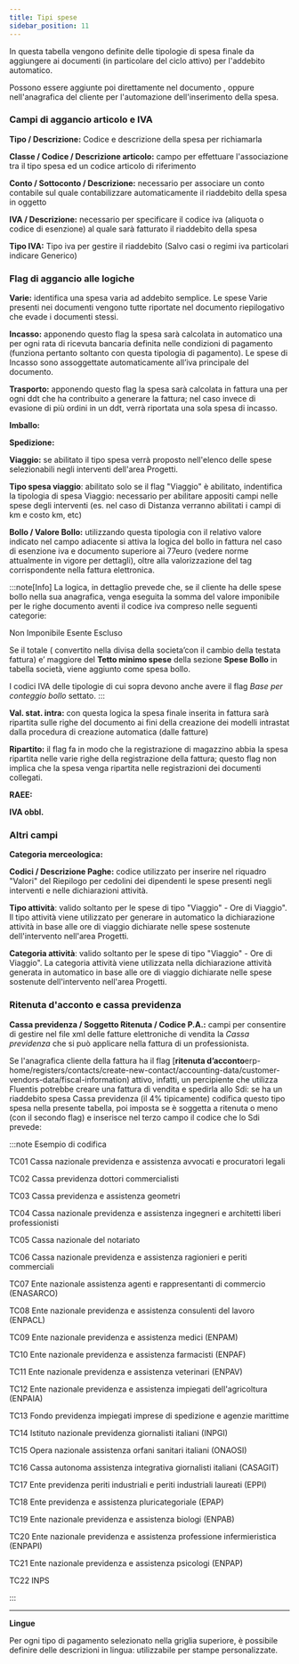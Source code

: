 ```yaml
---
title: Tipi spese
sidebar_position: 11
---
```


In questa tabella vengono definite delle tipologie di spesa finale da aggiungere ai documenti (in particolare del ciclo attivo) per l'addebito automatico.

Possono essere aggiunte poi direttamente nel documento , oppure nell'anagrafica del cliente per l'automazione dell'inserimento della spesa.

### Campi di aggancio articolo e IVA

**Tipo / Descrizione:** Codice e descrizione della spesa per richiamarla

**Classe / Codice / Descrizione articolo:** campo per effettuare l'associazione tra il tipo spesa ed un codice articolo di riferimento

**Conto / Sottoconto / Descrizione:** necessario per associare un conto contabile sul quale contabilizzare automaticamente il riaddebito della spesa in oggetto

**IVA / Descrizione:** necessario per specificare il codice iva (aliquota o codice di esenzione) al quale sarà fatturato il riaddebito della spesa

**Tipo IVA:** Tipo iva per gestire il riaddebito (Salvo casi o regimi iva particolari indicare Generico)


### Flag di aggancio alle logiche

**Varie:** identifica una spesa varia ad addebito semplice. Le spese Varie presenti nei documenti vengono tutte riportate nel documento riepilogativo che evade i documenti stessi.

**Incasso:** apponendo questo flag la spesa sarà calcolata in automatico una per ogni rata di ricevuta bancaria definita nelle condizioni di pagamento (funziona pertanto soltanto con questa tipologia di pagamento). Le spese di Incasso sono assoggettate automaticamente all’iva principale del documento.

**Trasporto:** apponendo questo flag la spesa sarà calcolata in fattura una per ogni ddt che ha contribuito a generare la fattura; nel caso invece di evasione di più ordini in un ddt, verrà riportata una sola spesa di incasso.      

**Imballo:**

**Spedizione:**

**Viaggio:** se abilitato il tipo spesa verrà proposto nell'elenco delle spese selezionabili negli interventi dell'area Progetti. 

**Tipo spesa viaggio**: abilitato solo se il flag "Viaggio" è abilitato, indentifica la tipologia di spesa Viaggio: necessario per abilitare appositi campi nelle spese degli interventi (es. nel caso di Distanza verranno abilitati i campi di km e costo km, etc)

**Bollo / Valore Bollo:** utilizzando questa tipologia con il relativo valore indicato nel campo adiacente si attiva la logica del bollo in fattura nel caso di esenzione iva e documento superiore ai 77euro (vedere norme attualmente in vigore per dettagli), oltre alla valorizzazione del tag corrispondente nella fattura elettronica.

:::note[Info]
La logica, in dettaglio prevede che, se il cliente ha delle spese bollo nella sua anagrafica, venga eseguita la somma del valore imponibile per le righe documento aventi il codice iva compreso nelle seguenti categorie: 

Non Imponibile
Esente
Escluso

Se il totale ( convertito  nella divisa della societa’con il cambio della testata fattura) e’ maggiore del **Tetto minimo  spese** della sezione **Spese Bollo** in tabella società, viene aggiunto come spesa bollo.

I codici IVA delle tipologie di cui sopra devono anche avere il flag *Base per conteggio bollo* settato.
:::

**Val. stat. intra:** con questa logica la spesa finale inserita in fattura sarà ripartita sulle righe del documento ai fini della creazione dei modelli intrastat dalla procedura di creazione automatica (dalle fatture)

**Ripartito:** il flag fa in modo che la registrazione di magazzino abbia la spesa ripartita nelle varie righe della registrazione della fattura; questo flag non implica che la spesa venga ripartita nelle registrazioni dei documenti collegati.     

**RAEE:**

**IVA obbl.**


### Altri campi

**Categoria merceologica:**

**Codici / Descrizione Paghe:** codice utilizzato per inserire nel riquadro "Valori" del Riepilogo per cedolini dei dipendenti le spese presenti negli interventi e nelle dichiarazioni attività.

**Tipo attività**: valido soltanto per le spese di tipo "Viaggio" - Ore di Viaggio". Il tipo attività viene utilizzato per generare in automatico la dichiarazione attività in base alle ore di viaggio dichiarate nelle spese sostenute dell'intervento nell'area Progetti. 

**Categoria attività**: valido soltanto per le spese di tipo "Viaggio" - Ore di Viaggio". La categoria attività viene utilizzata nella dichiarazione attività generata in automatico in base alle ore di viaggio dichiarate nelle spese sostenute dell'intervento nell'area Progetti. 

### Ritenuta d'acconto e cassa previdenza

**Cassa previdenza / Soggetto Ritenuta / Codice P.A.:** campi per consentire di gestire nel file xml delle fatture elettroniche di vendita la *Cassa previdenza* che si può applicare nella fattura di un professionista.

Se l'anagrafica cliente della fattura ha il flag [**ritenuta d’acconto**erp-home/registers/contacts/create-new-contact/accounting-data/customer-vendors-data/fiscal-information) attivo, infatti, un percipiente che utilizza Fluentis potrebbe creare una fattura di vendita e spedirla allo Sdi: se ha un riaddebito spesa Cassa previdenza (il 4% tipicamente) codifica questo tipo spesa nella presente tabella, poi imposta se è soggetta a ritenuta o meno (con il secondo flag) e inserisce nel terzo campo il codice che lo Sdi prevede:


:::note Esempio di codifica

TC01	Cassa nazionale previdenza e assistenza avvocati e procuratori legali 

TC02	Cassa previdenza dottori commercialisti

TC03	Cassa previdenza e assistenza geometri

TC04	Cassa nazionale previdenza e assistenza ingegneri e architetti liberi professionisti

TC05	Cassa nazionale del notariato

TC06	Cassa nazionale previdenza e assistenza ragionieri e periti commerciali

TC07	Ente nazionale assistenza agenti e rappresentanti di commercio (ENASARCO)

TC08	Ente nazionale previdenza e assistenza consulenti del lavoro (ENPACL)

TC09	Ente nazionale previdenza e assistenza medici (ENPAM)

TC10	Ente nazionale previdenza e assistenza farmacisti (ENPAF)

TC11	Ente nazionale previdenza e assistenza veterinari (ENPAV)

TC12	Ente nazionale previdenza e assistenza impiegati dell'agricoltura (ENPAIA)

TC13	Fondo previdenza impiegati imprese di spedizione e agenzie marittime

TC14	Istituto nazionale previdenza giornalisti italiani (INPGI)

TC15	Opera nazionale assistenza orfani sanitari italiani (ONAOSI)

TC16	Cassa autonoma assistenza integrativa giornalisti italiani (CASAGIT)

TC17	Ente previdenza periti industriali e periti industriali laureati (EPPI)

TC18	Ente previdenza e assistenza pluricategoriale (EPAP)

TC19	Ente nazionale previdenza e assistenza biologi (ENPAB)

TC20	Ente nazionale previdenza e assistenza professione infermieristica (ENPAPI)

TC21	Ente nazionale previdenza e assistenza psicologi (ENPAP)

TC22	INPS

:::

---

**Lingue**

Per ogni tipo di pagamento selezionato nella griglia superiore, è possibile definire delle descrizioni in lingua: utilizzabile per stampe personalizzate.
